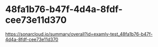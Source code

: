 # 48fa1b76-b47f-4d4a-8fdf-cee73e11d370
https://sonarcloud.io/summary/overall?id=examly-test_48fa1b76-b47f-4d4a-8fdf-cee73e11d370
